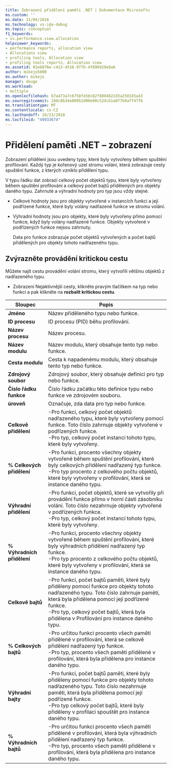 ```yaml
---
title: Zobrazení přidělení paměti .NET | Dokumentace Microsoftu
ms.custom: ''
ms.date: 11/04/2016
ms.technology: vs-ide-debug
ms.topic: conceptual
f1_keywords:
- vs.performance.view.allocation
helpviewer_keywords:
- performance reports, allocation view
- Allocations view
- profiling tools, Allocation view
- profiling tools reports, Allocation view
ms.assetid: 01eb876e-c413-4516-977b-4f896929e8a6
author: mikejo5000
ms.author: mikejo
manager: douge
ms.workload:
- multiple
ms.openlocfilehash: b7a473a7c6758fe58c82f8894822d3a250165a43
ms.sourcegitcommit: 240c8b34e80952d00e90c52dcb1a077b9aff47f6
ms.translationtype: MT
ms.contentlocale: cs-CZ
ms.lasthandoff: 10/23/2018
ms.locfileid: "49933674"
---
```

# <a name="net-memory-allocations-view"></a>Přidělení paměti .NET – zobrazení
Zobrazení přidělení jsou uvedeny typy, které byly vytvořeny během spuštění profilování. Každý typ je kořenový uzel stromu volání, která zobrazuje cesty spuštění funkce, z kterých vzniklo přidělení typu.  
  
 V typu řádku dat zobrazí celkový počet objektů typu, které byly vytvořeny během spuštění profilování a celkový počet bajtů přidělených pro objekty daného typu. Zahrnuté a výhradní hodnoty pro typ jsou vždy stejné.  
  
- Celkové hodnoty jsou pro objekty vytvořené v instancích funkci a její podřízené funkce, které byly volány nadřazené funkce ve stromu volání.  
  
- Výhradní hodnoty jsou pro objekty, které byly vytvořeny přímo pomocí funkce, když byly volány nadřazené funkce. Objekty vytvořené v podřízených funkce nejsou zahrnuty.  
  
  Data pro funkce zobrazuje počet objektů vytvořených a počet bajtů přidělených pro objekty tohoto nadřazeného typu.  
  
## <a name="highlight-the-execution-hot-path"></a>Zvýrazněte provádění kritickou cestu  
 Můžete najít cestu provádění volání stromu, který vytvořili většinu objektů z nadřazeného typu.  
  
-   Zobrazení Nejaktivnější cesty, klikněte pravým tlačítkem na typ nebo funkci a pak klikněte na **rozbalit kritickou cestu**.  
  
|Sloupec|Popis|  
|------------|-----------------|  
|**Jméno**|Název přiděleného typu nebo funkce.|  
|**ID procesu**|ID procesu (PID) běhu profilování.|  
|**Název procesu**|Název procesu.|  
|**Název modulu**|Název modulu, který obsahuje tento typ nebo funkce.|  
|**Cesta modulu**|Cesta k napadenému modulu, který obsahuje tento typ nebo funkce.|  
|**Zdrojový soubor**|Zdrojový soubor, který obsahuje definici pro typ nebo funkce.|  
|**Číslo řádku funkce**|Číslo řádku začátku této definice typu nebo funkce ve zdrojovém souboru.|  
|**úroveň**|Označuje, zda data pro typ nebo funkce.|  
|**Celkově přidělení**|-Pro funkci, celkový počet objektů nadřazeného typu, které byly vytvořeny pomocí funkce. Toto číslo zahrnuje objekty vytvořené v podřízených funkce.<br />-Pro typ, celkový počet instancí tohoto typu, které byly vytvořeny.|  
|**% Celkových přidělení**|-Pro funkci, procento všechny objekty vytvořené během spuštění profilování, které byly celkových přidělení nadřazený typ funkce.<br />-Pro typ procento z celkového počtu objektů, které byly vytvořeny v profilování, která se instance daného typu.|  
|**Výhradní přidělení**|-Pro funkci, počet objektů, které se vytvořily při provádění funkce přímo v horní části zásobníku volání. Toto číslo nezahrnuje objekty vytvořené v podřízených funkce.<br />-Pro typ, celkový počet instancí tohoto typu, které byly vytvořeny.|  
|**% Výhradních přidělení**|-Pro funkci, procento všechny objekty vytvořené během spuštění profilování, které byly výhradních přidělení nadřazený typ funkce.<br />-Pro typ procento z celkového počtu objektů, které byly vytvořeny v profilování, která se instance daného typu.|  
|**Celkově bajtů**|-Pro funkci, počet bajtů paměti, které byly přiděleny pomocí funkce pro objekty tohoto nadřazeného typu. Toto číslo zahrnuje paměti, která byla přidělena pomocí její podřízené funkce.<br />-Pro typ, celkový počet bajtů, která byla přidělena v Profilování pro instance daného typu.|  
|**% Celkových bajtů**|-Pro určitou funkci procento všech paměti přidělené v profilování, která se celkově přidělení nadřazený typ funkce.<br />-Pro typ, procento všech paměti přidělené v profilování, která byla přidělena pro instance daného typu.|  
|**Výhradní bajty**|-Pro funkci, počet bajtů paměti, které byly přiděleny pomocí funkce pro objekty tohoto nadřazeného typu. Toto číslo nezahrnuje paměti, která byla přidělena pomocí její podřízené funkce.<br />-Pro typ celkový počet bajtů, které byly přiděleny v profilaci spouštět pro instance daného typu.|  
|**% Výhradních bajtů**|-Pro určitou funkci procento všech paměti přidělené v profilování, která byla výhradních přidělení nadřazený typ funkce.<br />-Pro typ, procento všech paměti přidělené v profilování, která byla přidělena pro instance daného typu.|